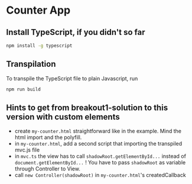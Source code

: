# Counter App

## Install TypeScript, if you didn't so far

```bash
npm install -g typescript
```

## Transpilation

To transpile the TypeScript file to plain Javascript, run

```bash
npm run build
```

## Hints to get from breakout1-solution to this version with custom elements

* create `my-counter.html` straightforward like in the <my-meme> example. Mind the html import and the polyfill.
* in `my-counter.html`, add a second script that importing the transpiled mvc.js file
* in `mvc.ts` the view has to call `shadowRoot.getElementById...`  instead of `document.getElementById...` ! You have to pass `shadowRoot` as variable through Controller to View.
* call `new Controller(shadowRoot)` in `my-counter.html`'s createdCallback